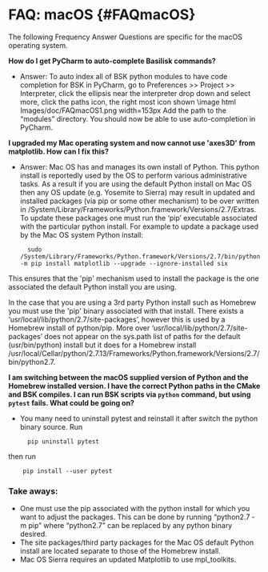 # FAQ: macOS {#FAQmacOS}

The following Frequency Answer Questions are specific for the macOS operating system.


**How do I get PyCharm to auto-complete Basilisk commands?**

* Answer: To auto index all of BSK python modules to have code completion for BSK in PyCharm, go to Preferences >> Project >> Interpreter, click the ellipsis near the interpreter drop down and select more, click the paths icon, the right most icon shown
\image html Images/doc/FAQmacOS1.png width=153px
Add the path to the “modules” directory.  You should now be able to use auto-completion in PyCharm.

**I upgraded my Mac operating system and now cannot use 'axes3D' from matplotlib. How can I fix this?**

* Answer: Mac OS has and manages its own install of Python. This python install is reportedly used by the OS to perform various administrative tasks. As a result if you are using the default Python install on Mac OS then any OS update (e.g. Yosemite to Sierra) may result in updated and installed packages (via pip or some other mechanism) to be over written in /System/Library/Frameworks/Python.framework/Versions/2.7/Extras. To update these packages one must run the ‘pip’ executable associated with the particular python install. For example to update a package used by the Mac OS system Python install:
	
        sudo /System/Library/Frameworks/Python.framework/Versions/2.7/bin/python2.7 -m pip install matplotlib --upgrade --ignore-installed six
    
This ensures that the 'pip' mechanism used to install the package is the one associated the default Python install you are using.
    	
In the case that you are using a 3rd party Python install such as Homebrew you must use the 'pip' binary associated with that install. There exists a ‘usr/local/lib/python/2.7/site-packages’, however this is used by a Homebrew install of python/pip. More over ‘usr/local/lib/python/2.7/site-packages’ does not appear on the sys.path list of paths for the default (usr/bin/python) install but it does for a Homebrew install /usr/local/Cellar/python/2.7.13/Frameworks/Python.framework/Versions/2.7/bin/python2.7.

**I am switching between the macOS supplied version of Python and the Homebrew installed version.  I have the correct Python paths in the CMake and BSK compiles. I can run BSK scripts via `python` command, but using `pytest` fails.  What could be going on?**

* You many need to uninstall pytest and reinstall it after switch the python binary source.  Run 

        pip uninstall pytest
then run

        pip install --user pytest


### Take aways:
- One must use the pip associated with the python install for which you want to adjust the packages. This can be done by running “python2.7 -m pip” where “python2.7” can be replaced by any python binary desired.
- The site packages/third party packages for the Mac OS default Python install are located separate to those of the Homebrew install.
- Mac OS Sierra requires an updated Matplotlib to use mpl_toolkits.


